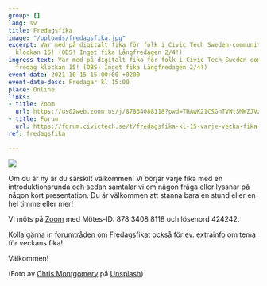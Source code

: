 ```yaml
---
group: []
lang: sv
title: Fredagsfika
image: "/uploads/fredagsfika.jpg"
excerpt: Var med på digitalt fika för folk i Civic Tech Sweden-communityn varje fredag
  klockan 15! (OBS! Inget fika Långfredagen 2/4!)
ingress-text: Var med på digitalt fika för folk i Civic Tech Sweden-communityn varje
  fredag klockan 15! (OBS! Inget fika Långfredagen 2/4!)
event-date: 2021-10-15 15:00:00 +0200
event-date-desc: Fredagar kl 15:00
place: Online
links:
- title: Zoom
  url: https://us02web.zoom.us/j/87834088118?pwd=THAwK21CSGhTVWtSMWZJVzB3RG9MUT09
- title: Forum
  url: https://forum.civictech.se/t/fredagsfika-kl-15-varje-vecka-fika-3-pm-every-friday/18/
ref: fredagsfika

---
```

![](/uploads/fredagsfika.jpg)

Om du är ny är du särskilt välkommen! Vi börjar varje fika med en introduktionsrunda och sedan samtalar vi om någon fråga eller lyssnar på någon kort presentation. Du är välkommen att stanna bara en stund eller en hel timme eller mer!

Vi möts på [Zoom](https://us02web.zoom.us/j/87834088118?pwd=THAwK21CSGhTVWtSMWZJVzB3RG9MUT09) med Mötes-ID: 878 3408 8118 och lösenord 424242.

Kolla gärna in [forumtråden om Fredagsfikat](https://forum.civictech.se/t/fredagsfika-kl-15-varje-vecka-fika-3-pm-every-friday/18) också för ev. extrainfo om tema för veckans fika!

Välkommen!

(Foto av [Chris Montgomery](https://unsplash.com/@cwmonty?utm_source=unsplash&utm_medium=referral&utm_content=creditCopyText) på [Unsplash](https://unsplash.com/s/photos/coffee-computer?utm_source=unsplash&utm_medium=referral&utm_content=creditCopyText))